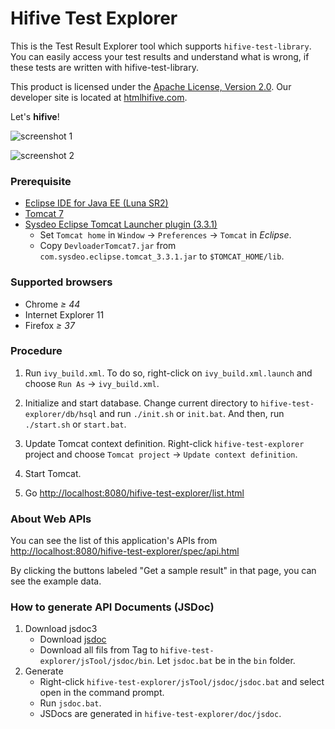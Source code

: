 Hifive Test Explorer
========
This is the Test Result Explorer tool which supports `hifive-test-library`. You
can easily access your test results and understand what is wrong, if these tests
are written with hifive-test-library.

This product is licensed under the [Apache License, Version 2.0][license].
Our developer site is located at [htmlhifive.com][].

Let's **hifive**!

[license]: http://www.apache.org/licenses/LICENSE-2.0
[htmlhifive.com]: http://www.htmlhifive.com

![screenshot 1](https://hifive-snu.github.io/hifive-test-explorer/img0.png)

![screenshot 2](https://hifive-snu.github.io/hifive-test-explorer/img1.png)

### Prerequisite
* [Eclipse IDE for Java EE (Luna SR2)][ide]
* [Tomcat 7][tomcat]
* [Sysdeo Eclipse Tomcat Launcher plugin (3.3.1)][plugin]
  * Set `Tomcat home` in `Window` → `Preferences` → `Tomcat` in *Eclipse*.
  * Copy `DevloaderTomcat7.jar` from `com.sysdeo.eclipse.tomcat_3.3.1.jar` to
    `$TOMCAT_HOME/lib`.

[ide]: https://eclipse.org/downloads/packages/release/Luna/SR2
[tomcat]: http://tomcat.apache.org/download-70.cgi
[plugin]: http://www.eclipsetotale.com/tomcatPlugin.html

### Supported browsers
* Chrome *≥ 44*
* Internet Explorer 11
* Firefox *≥ 37*

### Procedure
1.  Run `ivy_build.xml`. To do so, right-click on `ivy_build.xml.launch` and
    choose `Run As` → `ivy_build.xml`.

2.  Initialize and start database. Change current directory to
    `hifive-test-explorer/db/hsql` and run `./init.sh` or `init.bat`.
    And then, run `./start.sh` or `start.bat`.

3.  Update Tomcat context definition. Right-click `hifive-test-explorer`
    project and choose `Tomcat project` → `Update context definition`.

4.  Start Tomcat.

5.  Go [http://localhost:8080/hifive-test-explorer/list.html][url-list]

[url-list]: http://localhost:8080/hifive-test-explorer/list.html

### About Web APIs
You can see the list of this application's APIs from
[http://localhost:8080/hifive-test-explorer/spec/api.html][url-api]

By clicking the buttons labeled "Get a sample result" in that page, you can see
the example data.

[url-api]: http://localhost:8080/hifive-test-explorer/spec/api.html

### How to generate API Documents (JSDoc)
1.  Download jsdoc3
    - Download [jsdoc](https://github.com/jsdoc3/jsdoc)
    - Download all fils from Tag to `hifive-test-explorer/jsTool/jsdoc/bin`. Let
      `jsdoc.bat` be in the `bin` folder.
2.  Generate
    - Right-click `hifive-test-explorer/jsTool/jsdoc/jsdoc.bat` and select open
      in the command prompt.
    - Run `jsdoc.bat`.
    - JSDocs are generated in `hifive-test-explorer/doc/jsdoc`.

